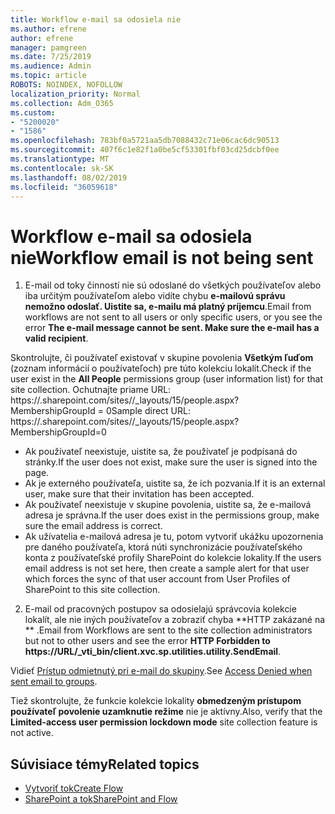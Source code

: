 ```yaml
---
title: Workflow e-mail sa odosiela nie
ms.author: efrene
author: efrene
manager: pamgreen
ms.date: 7/25/2019
ms.audience: Admin
ms.topic: article
ROBOTS: NOINDEX, NOFOLLOW
localization_priority: Normal
ms.collection: Adm_O365
ms.custom:
- "5200020"
- "1586"
ms.openlocfilehash: 783bf0a5721aa5db7088432c71e06cac6dc90513
ms.sourcegitcommit: 407f6c1e82f1a0be5cf53301fbf03cd25dcbf0ee
ms.translationtype: MT
ms.contentlocale: sk-SK
ms.lasthandoff: 08/02/2019
ms.locfileid: "36059618"
---
```

# <a name="workflow-email-is-not-being-sent"></a><span data-ttu-id="b1abd-102">Workflow e-mail sa odosiela nie</span><span class="sxs-lookup"><span data-stu-id="b1abd-102">Workflow email is not being sent</span></span>

1. <span data-ttu-id="b1abd-103">E-mail od toky činností nie sú odoslané do všetkých používateľov alebo iba určitým používateľom alebo vidíte chybu **e-mailovú správu nemožno odoslať. Uistite sa, e-mailu má platný príjemcu**.</span><span class="sxs-lookup"><span data-stu-id="b1abd-103">Email from workflows are not sent to all users or only specific users, or you see the error **The e-mail message cannot be sent. Make sure the e-mail has a valid recipient**.</span></span>

<span data-ttu-id="b1abd-104">Skontrolujte, či používateľ existovať v skupine povolenia **Všetkým ľuďom** (zoznam informácií o používateľoch) pre túto kolekciu lokalít.</span><span class="sxs-lookup"><span data-stu-id="b1abd-104">Check if the user exist in the **All People** permissions group (user information list) for that site collection.</span></span>  <span data-ttu-id="b1abd-105">Ochutnajte priame URL: https://<tenant>.sharepoint.com/sites/<sitename>/_layouts/15/people.aspx? MembershipGroupId = 0</span><span class="sxs-lookup"><span data-stu-id="b1abd-105">Sample direct URL: https://<tenant>.sharepoint.com/sites/<sitename>/_layouts/15/people.aspx?MembershipGroupId=0</span></span>

- <span data-ttu-id="b1abd-106">Ak používateľ neexistuje, uistite sa, že používateľ je podpísaná do stránky.</span><span class="sxs-lookup"><span data-stu-id="b1abd-106">If the user does not exist, make sure the user is signed into the page.</span></span> 
- <span data-ttu-id="b1abd-107">Ak je externého používateľa, uistite sa, že ich pozvania.</span><span class="sxs-lookup"><span data-stu-id="b1abd-107">If it is an external user, make sure that their invitation has been accepted.</span></span>
- <span data-ttu-id="b1abd-108">Ak používateľ neexistuje v skupine povolenia, uistite sa, že e-mailová adresa je správna.</span><span class="sxs-lookup"><span data-stu-id="b1abd-108">If the user does exist in the permissions group, make sure the email address is correct.</span></span>
- <span data-ttu-id="b1abd-109">Ak užívatelia e-mailová adresa je tu, potom vytvoriť ukážku upozornenia pre daného používateľa, ktorá núti synchronizácie používateľského konta z používateľské profily SharePoint do kolekcie lokality.</span><span class="sxs-lookup"><span data-stu-id="b1abd-109">If the users email address is not set here, then create a sample alert for that user which forces the sync of that user account from User Profiles of SharePoint to this site collection.</span></span>
 
2. <span data-ttu-id="b1abd-110">E-mail od pracovných postupov sa odosielajú správcovia kolekcie lokalít, ale nie iných používateľov a zobraziť chyba \*\*HTTP zakázané na <spam> <spam> \*\* <spam> <spam>.</span><span class="sxs-lookup"><span data-stu-id="b1abd-110">Email from Workflows are sent to the site collection administrators but not to other users and see the error **HTTP Forbidden to <spam><spam>https://URL/_vti_bin/client.xvc.sp.utilities.utility.SendEmail**<spam><spam>.</span></span>
 

<span data-ttu-id="b1abd-111">Vidieť [Prístup odmietnutý pri e-mail do skupiny](https://docs.microsoft.com/sharepoint/support/server-admin/access-denied-when-send-an-email-to-groups).</span><span class="sxs-lookup"><span data-stu-id="b1abd-111">See [Access Denied when sent email to groups](https://docs.microsoft.com/sharepoint/support/server-admin/access-denied-when-send-an-email-to-groups).</span></span>

<span data-ttu-id="b1abd-112">Tiež skontrolujte, že funkcie kolekcie lokality **obmedzeným prístupom používateľ povolenie uzamknutie režime** nie je aktívny.</span><span class="sxs-lookup"><span data-stu-id="b1abd-112">Also, verify that the **Limited-access user permission lockdown mode** site collection feature is not active.</span></span>

## <a name="related-topics"></a><span data-ttu-id="b1abd-113">Súvisiace témy</span><span class="sxs-lookup"><span data-stu-id="b1abd-113">Related topics</span></span>
- [<span data-ttu-id="b1abd-114">Vytvoriť tok</span><span class="sxs-lookup"><span data-stu-id="b1abd-114">Create Flow</span></span>](https://support.office.com/article/Create-a-flow-for-a-list-or-library-in-SharePoint-Online-or-OneDrive-for-Business-a9c3e03b-0654-46af-a254-20252e580d01) 
- [<span data-ttu-id="b1abd-115">SharePoint a tok</span><span class="sxs-lookup"><span data-stu-id="b1abd-115">SharePoint and Flow</span></span>](https://flow.microsoft.com/blog/sharepoint-and-flow/) 


